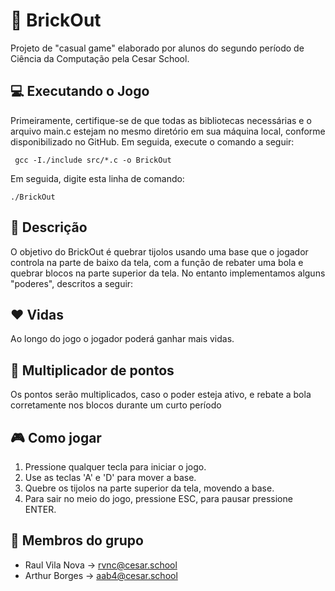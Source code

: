 # 🧱 BrickOut

Projeto de "casual game" elaborado por alunos do segundo período de Ciência da Computação pela Cesar School.

 ## 💻 Executando o Jogo
Primeiramente, certifique-se de que todas as bibliotecas necessárias e o arquivo main.c estejam no mesmo diretório em sua máquina local, conforme disponibilizado no GitHub. Em seguida, execute o comando a seguir:
```
 gcc -I./include src/*.c -o BrickOut
```
Em seguida, digite esta linha de comando:
```
./BrickOut
```
## 📜 Descrição
O objetivo do BrickOut é quebrar tijolos usando uma base que o jogador controla na parte de baixo da tela, com a função de rebater uma bola e quebrar blocos na parte superior da tela. No entanto implementamos alguns "poderes", descritos a seguir:
## ❤️ Vidas
Ao longo do jogo o jogador poderá ganhar mais vidas.
## 💯 Multiplicador de pontos
Os pontos serão multiplicados, caso o poder esteja ativo, e rebate a bola corretamente nos blocos durante um curto período
## 🎮 Como jogar
1. Pressione qualquer tecla para iniciar o jogo.
2. Use as teclas 'A' e 'D' para mover a base.
3. Quebre os tijolos na parte superior da tela, movendo a base.
4. Para sair no meio do jogo, pressione ESC, para pausar pressione ENTER.
## 👤 Membros do grupo
- Raul Vila Nova -> rvnc@cesar.school
- Arthur Borges -> aab4@cesar.school
















